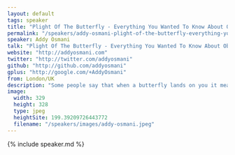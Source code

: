 ```yaml
---
layout: default
tags: speaker
title: "Plight Of The Butterfly - Everything You Wanted To Know About Object.observe() – Addy Osmani"
permalink: "/speakers/addy-osmani-plight-of-the-butterfly-everything-you-wanted-to-know-about-objectobserve.html"
speaker: Addy Osmani
talk: "Plight Of The Butterfly - Everything You Wanted To Know About Object.observe()"
website: "http://addyosmani.com"
twitter: "http://twitter.com/addyosmani"
github: "http://github.com/addyosmani"
gplus: "http://google.com/+AddyOsmani"
from: London/UK
description: "Some people say that when a butterfly lands on you it means good luck. However, in parts of England, people would traditionally rush around to kill the first butterfly of the year that they see, or else face a year of bad luck. The moral of the story is that people can be crazy. \n\nThey can also surprise you, a lot like Object.observe() - a proposed feature for listening to any JavaScript object that gets called whenever that object, or its properties, change - surprised me. In this session, I'll walk you through everything I thought I knew about Object.observe() but didn't, while profiling it for V8 this year."
image: 
  width: 329
  height: 328
  type: jpeg
  heightSite: 199.39209726443772
  filename: "/speakers/images/addy-osmani.jpeg"
---
```


{% include speaker.md %}

